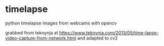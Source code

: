 # timelapse
python timelapse images from webcams with opencv

grabbed from teknynja at 
https://www.teknynja.com/2013/05/time-lapse-video-capture-from-network.html
and adapted to cv2
